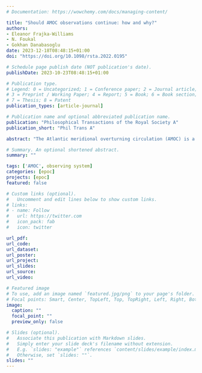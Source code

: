 ```yaml
---
# Documentation: https://wowchemy.com/docs/managing-content/

title: "Should AMOC observations continue: how and why?"
authors: 
- Eleanor Frajka-Williams
- N. Foukal
- Gokhan Danabasoglu
date: 2023-12-18T08:48:15+01:00
doi: "https://doi.org/10.1098/rsta.2022.0195"

# Schedule page publish date (NOT publication's date).
publishDate: 2023-10-23T08:48:15+01:00

# Publication type.
# Legend: 0 = Uncategorized; 1 = Conference paper; 2 = Journal article;
# 3 = Preprint / Working Paper; 4 = Report; 5 = Book; 6 = Book section;
# 7 = Thesis; 8 = Patent
publication_types: [article-journal]

# Publication name and optional abbreviated publication name.
publication: "Philosophical Transactions of the Royal Society A"
publication_short: "Phil Trans A"

abstract: "The Atlantic meridional overturning circulation (AMOC) is a large-scale circulation pattern responsible for northward heat transport in the Atlantic and is associated with climate variations on a wide range of time scales. Observing the time-varying AMOC has fundamentally changed our understanding of the large-scale ocean circulation and its interaction with the climate system, as well as identified shortcomings in numerical simulations. With a wide range of gains already achieved, some now ask whether AMOC observations should continue. A measured approach is required for a future observing system that addresses identified gaps in understanding, accounts for shortcomings in observing methods and maximizes the potential to guide improvements in ocean and climate models. Here, we outline a perspective on future AMOC observing and steps that the community should consider to move forward."

# Summary. An optional shortened abstract.
summary: ""

tags: ['AMOC', observing system]
categories: [epoc]
projects: [epoc]
featured: false

# Custom links (optional).
#   Uncomment and edit lines below to show custom links.
# links:
# - name: Follow
#   url: https://twitter.com
#   icon_pack: fab
#   icon: twitter

url_pdf:
url_code:
url_dataset:
url_poster:
url_project:
url_slides:
url_source:
url_video:

# Featured image
# To use, add an image named `featured.jpg/png` to your page's folder. 
# Focal points: Smart, Center, TopLeft, Top, TopRight, Left, Right, BottomLeft, Bottom, BottomRight.
image:
  caption: ""
  focal_point: ""
  preview_only: false

# Slides (optional).
#   Associate this publication with Markdown slides.
#   Simply enter your slide deck's filename without extension.
#   E.g. `slides: "example"` references `content/slides/example/index.md`.
#   Otherwise, set `slides: ""`.
slides: ""
---
```

